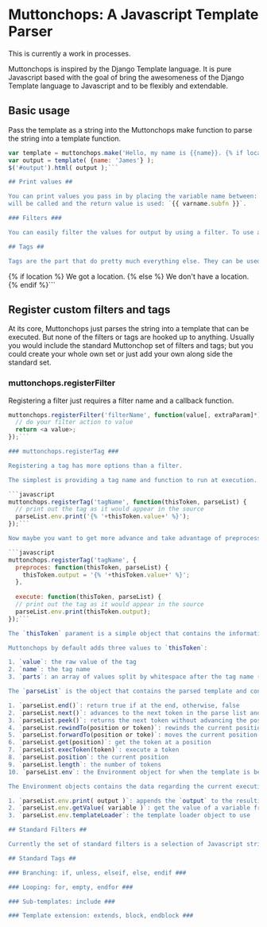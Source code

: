 # Muttonchops: A Javascript Template Parser #

This is currently a work in processes.

Muttonchops is inspired by the Django Template language. It is pure Javascript based with the goal
of bring the awesomeness of the Django Template language to Javascript and to be flexibly and 
extendable.

## Basic usage ##

Pass the template as a string into the Muttonchops make function to parse the string into a template function.

```javascript
var template = muttonchops.make('Hello, my name is {{name}}. {% if location %}I live in {{location}}{% endif %}');
var output = template( {name: 'James'} );
$('#output').html( output );```

## Print values ##

You can print values you pass in by placing the variable name between: `{{ varname }}`. You can access object attributes too using the dot notation: `{{ varname.sub }}`. If the attribute is a function, it
will be called and the return value is used: `{{ varname.subfn }}`.

### Filters ###

You can easily filter the values for output by using a filter. To use a filter, place a pipe `|` after the variable followed by the filter name: `{{ varname|reverse }}`. For some filters, you can pass in arguments: `{{ varname|repeat:3 }}`. And when one filter is not enough, you can chain multiple filters together: `{{ varname|reverse|repeat:3 }}`.

## Tags ##

Tags are the part that do pretty much everything else. They can be used to do conditional logic, looping, including sub-template, etc. Each tag starts with the tag name then is followed by whatever the format for the tag is.

```
{% if location %}
  We got a location.
{% else %}
  We don't have a location.
{% endif %}```

## Register custom filters and tags ##

At its core, Muttonchops just parses the string into a template that can be executed. But none of the filters or tags are hooked up to anything. Usually you would include the standard Muttonchop set of filters and tags; but you could create your whole own set or just add your own along side the standard set.

### muttonchops.registerFilter ###

Registering a filter just requires a filter name and a callback function.

```javascript
muttonchops.registerFilter('filterName', function(value[, extraParam]*) {
  // do your filter action to value
  return <a value>;
});```

### muttonchops.registerTag ###

Registering a tag has more options than a filter.

The simplest is providing a tag name and function to run at execution.

```javascript
muttonchops.registerTag('tagName', function(thisToken, parseList) {
  // print out the tag as it would appear in the source
  parseList.env.print('{% '+thisToken.value+' %}');
});```

Now maybe you want to get more advance and take advantage of preprocessing which is useful to cache information. The preprocessing will also run before serializing a template.

```javascript
muttonchops.registerTag('tagName', {
  preproces: function(thisToken, parseList) {
    thisToken.output = '{% '+thisToken.value+' %}';
  },
  
  execute: function(thisToken, parseList) {
  // print out the tag as it would appear in the source
  parseList.env.print(thisToken.output);
});```

The `thisToken` parament is a simple object that contains the information for the tag. You can add date to it as you like as long as it can be serialized to JSON. This means everything has to be either a number, string, boolean, null, array, or a simple object - no functions or advance objects.

Muttonchops by default adds three values to `thisToken`:

1. `value`: the raw value of the tag
2. `name`: the tag name
3. `parts`: an array of values split by whitespace after the tag name (quoted strings are not broken in the middle of)

The `parseList` is the object that contains the parsed template and contains the rest of the functionality.

1. `parseList.end()`: return true if at the end, otherwise, false
2. `parseList.next()`: advances to the next token in the parse list and returns it
3. `parseList.peek()`: returns the next token without advancing the position
4. `parseList.rewindTo(position or token)`: rewinds the current position to a position or to a token
5. `parseList.forwardTo(position or toke)`: moves the current position forward to a position or to a token
6. `parseList.get(position)`: get the token at a position
7. `parseList.execToken(token)`: execute a token
8. `parseList.position`: the current position
9. `parseList.length`: the number of tokens
10. `parseList.env`: the Environment object for when the template is being executed

The Environment objects contains the data regarding the current execution such as the output and input data.

1. `parseList.env.print( output )`: appends the `output` to the resulting output
2. `parseList.env.getValue( variable )`: get the value of a variable from the data passed in
3. `parseList.env.templateLoader`: the template loader object to use

## Standard Filters ##

Currently the set of standard filters is a selection of Javascript string methods and a binding of the Underscore String library.

## Standard Tags ##

### Branching: if, unless, elseif, else, endif ###

### Looping: for, empty, endfor ###

### Sub-templates: include ###

### Template extension: extends, block, endblock ###